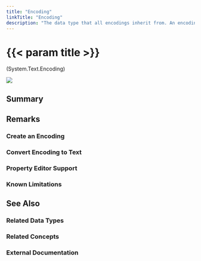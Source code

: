 ```yaml
---
title: "Encoding"
linkTitle: "Encoding"
description: "The data type that all encodings inherit from. An encoding is used to represent a specific character encoding (e.g. ASCII, UTF8, Unicode)."
---
```


# {{< param title >}}

<p class="namespace">(System.Text.Encoding)</p>

<img src="/images/work-in-progress.jpg">

## Summary

## Remarks

### Create an Encoding

### Convert Encoding to Text

### Property Editor Support

### Known Limitations

## See Also

### Related Data Types

### Related Concepts

### External Documentation
